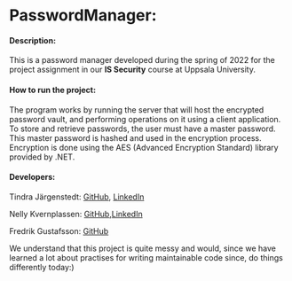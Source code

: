 # PasswordManager:

#### Description:
This is a password manager developed during the spring of 2022 for the project assignment in our **IS Security** course at Uppsala University. 

#### How to run the project:
The program works by running the server that will host the encrypted password vault, and performing operations on it using a client application. To store and retrieve passwords, the user must have a master password. This master password is hashed and used in the encryption process. Encryption is done using the AES (Advanced Encryption Standard) library provided by .NET.

#### Developers:
Tindra Järgenstedt: [GitHub](https://github.com/tindrajargen), [LinkedIn](https://www.linkedin.com/in/tindra-j%C3%A4rgenstedt-373458257/)

Nelly Kvernplassen: [GitHub](https://github.com/nellykvern),[LinkedIn](https://www.linkedin.com/in/nelly-kvernplassen-932674203/)

Fredrik Gustafsson: [GitHub](https://github.com/fredrikgson)

We understand that this project is quite messy and would, since we have learned a lot about practises for writing maintainable code since, do things differently today:)

